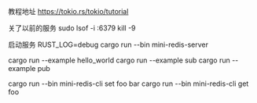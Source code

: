 教程地址
https://tokio.rs/tokio/tutorial

关了以前的服务
sudo lsof -i :6379
kill -9 <pid>

启动服务
RUST_LOG=debug cargo run --bin mini-redis-server


cargo run --example hello_world
cargo run --example sub
cargo run --example pub


cargo run --bin mini-redis-cli set foo bar
cargo run --bin mini-redis-cli get foo